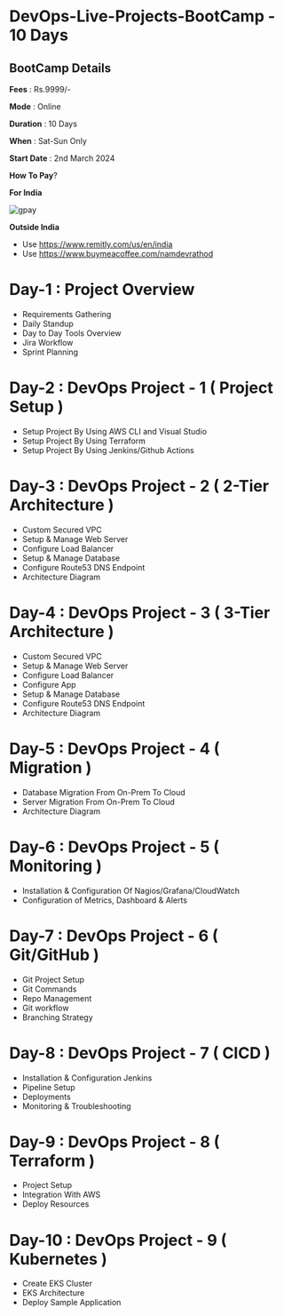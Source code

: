 # DevOps-Live-Projects-BootCamp - 10 Days

## BootCamp Details

**Fees** : Rs.9999/-

**Mode** : Online

**Duration** : 10 Days

**When** : Sat-Sun Only

**Start Date** : 2nd March 2024

**How To Pay**?

**For India**

![gpay](https://github.com/namdev-rathod/DevOps-Live-Projects-BootCamp/assets/140707502/4c9b575d-a262-4fdb-a3a9-57fc780a60f6)


**Outside India**
- Use https://www.remitly.com/us/en/india
- Use https://www.buymeacoffee.com/namdevrathod

# Day-1 : Project Overview
 - Requirements Gathering
 - Daily Standup
 - Day to Day Tools Overview
 - Jira Workflow
 - Sprint Planning

# Day-2 : DevOps Project - 1 ( Project Setup )
 - Setup Project By Using AWS CLI and Visual Studio
 - Setup Project By Using Terraform
 - Setup Project By Using Jenkins/Github Actions

# Day-3 : DevOps Project - 2 ( 2-Tier Architecture )
 - Custom Secured VPC
 - Setup & Manage Web Server
 - Configure Load Balancer
 - Setup & Manage Database
 - Configure Route53 DNS Endpoint
 - Architecture Diagram

# Day-4 : DevOps Project - 3 ( 3-Tier Architecture )
 - Custom Secured VPC
 - Setup & Manage Web Server
 - Configure Load Balancer
 - Configure App 
 - Setup & Manage Database
 - Configure Route53 DNS Endpoint
 - Architecture Diagram

# Day-5 : DevOps Project - 4 ( Migration )
 - Database Migration From On-Prem To Cloud
 - Server Migration From On-Prem To Cloud
 - Architecture Diagram

# Day-6 : DevOps Project - 5 ( Monitoring )
 - Installation & Configuration Of Nagios/Grafana/CloudWatch
 - Configuration of Metrics, Dashboard & Alerts

# Day-7 : DevOps Project - 6 ( Git/GitHub )
 - Git Project Setup
 - Git Commands
 - Repo Management
 - Git workflow
 - Branching Strategy
   
# Day-8 : DevOps Project - 7 ( CICD )
 - Installation & Configuration Jenkins
 - Pipeline Setup
 - Deployments
 - Monitoring & Troubleshooting

# Day-9 : DevOps Project - 8 ( Terraform )
 - Project Setup
 - Integration With AWS
 - Deploy Resources

# Day-10 : DevOps Project - 9 ( Kubernetes )
 - Create EKS Cluster
 - EKS Architecture
 - Deploy Sample Application

